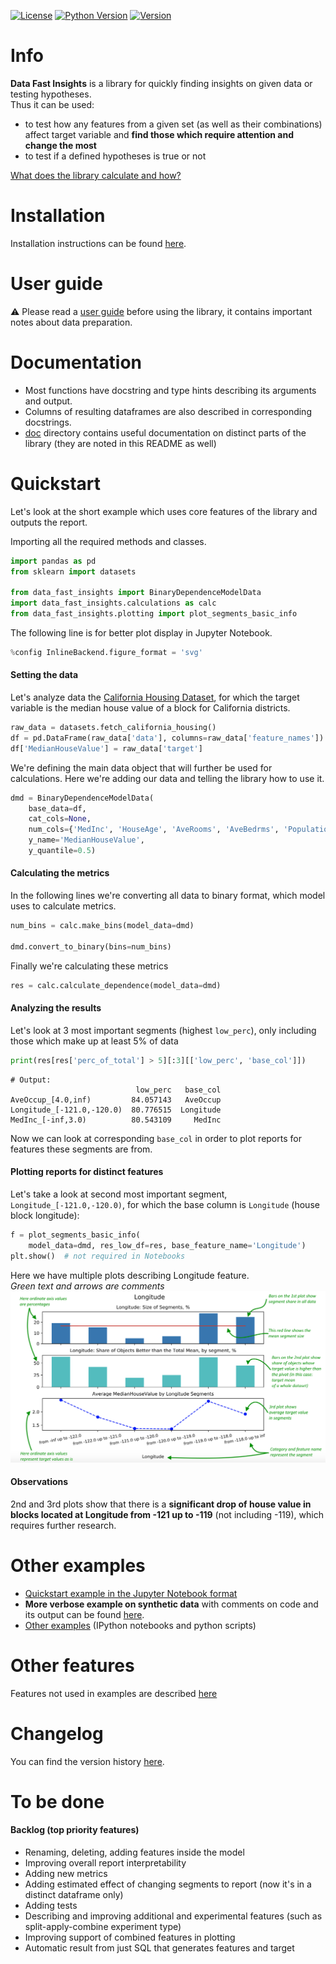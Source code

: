 [![License](https://img.shields.io/github/license/xsolla/data_fast_insights)](LICENSE)
[![Python Version](https://img.shields.io/badge/Python-3.7%2B-blue)](https://img.shields.io/badge/Python-3.7%2B-blue)
[![Version](https://img.shields.io/badge/version-0.2-blue)](https://img.shields.io/badge/version-0.2-blue)

# Info
**Data Fast Insights** is a library for quickly finding insights on given data or testing hypotheses.  
Thus it can be used:
 - to test how any features from a given set (as well as their combinations) affect target variable 
 and **find those which require attention and change the most**  
 - to test if a defined hypotheses is true or not 

[What does the library calculate and how?](doc/CALCULATIONS_DESCRIPTION.md)

# Installation  
Installation instructions can be found [here](doc/INSTALL.md).

# User guide
:warning: Please read a [user guide](doc/USER_GUIDE.md) before using the library, 
it contains important notes about data preparation.

# Documentation  
- Most functions have docstring and type hints describing its arguments and output.   
- Columns of resulting dataframes are also described in corresponding docstrings.    
- [doc](doc/) directory contains useful documentation on distinct parts of the library (they are noted in this README as well)  

# Quickstart
Let's look at the short example which uses core features of the library and outputs the report.  
  
Importing all the required methods and classes.
```python
import pandas as pd
from sklearn import datasets

from data_fast_insights import BinaryDependenceModelData
import data_fast_insights.calculations as calc
from data_fast_insights.plotting import plot_segments_basic_info
```   
The following line is for better plot display in Jupyter Notebook.
```python
%config InlineBackend.figure_format = 'svg'
```
#### Setting the data
Let's analyze data the 
[California Housing Dataset](https://scikit-learn.org/stable/datasets/real_world.html#california-housing-dataset),
for which the target variable is the median house value of a block for California districts.
        
```python
raw_data = datasets.fetch_california_housing()
df = pd.DataFrame(raw_data['data'], columns=raw_data['feature_names'])
df['MedianHouseValue'] = raw_data['target']
```
We're defining the main data object that will further
be used for calculations. Here we're adding our data and telling the library how to use it.
```python
dmd = BinaryDependenceModelData(
    base_data=df,
    cat_cols=None,
    num_cols={'MedInc', 'HouseAge', 'AveRooms', 'AveBedrms', 'Population', 'AveOccup', 'Latitude', 'Longitude'},
    y_name='MedianHouseValue',
    y_quantile=0.5)
```

#### Calculating the metrics
In the following lines we're converting all data to binary format, which model uses to calculate metrics.
```python
num_bins = calc.make_bins(model_data=dmd)

dmd.convert_to_binary(bins=num_bins)
```
Finally we're calculating these metrics
```python
res = calc.calculate_dependence(model_data=dmd)
```

#### Analyzing the results
Let's look at 3 most important segments (highest `low_perc`), only including those which make up at least 5% of data 
```python
print(res[res['perc_of_total'] > 5][:3][['low_perc', 'base_col']])
```
``` 
# Output:
                            low_perc   base_col
AveOccup_[4.0,inf)         84.057143   AveOccup
Longitude_[-121.0,-120.0)  80.776515  Longitude
MedInc_[-inf,3.0)          80.543109     MedInc
```
Now we can look at corresponding `base_col` in order to plot reports for features these segments are from.  

#### Plotting reports for distinct features  
Let's take a look at second most important segment, `Longitude_[-121.0,-120.0)`, 
for which the base column is `Longitude` (house block longitude):

```python
f = plot_segments_basic_info(
    model_data=dmd, res_low_df=res, base_feature_name='Longitude')
plt.show()  # not required in Notebooks
```
Here we have multiple plots describing Longitude feature.  
_Green text and arrows are comments_
![Longitude analysis](images/longitude_data_fast_insights_comments.png)  

#### Observations 
2nd and 3rd plots show that there is a **significant drop of house value in blocks 
located at Longitude from -121 up to -119** (not including -119), which requires further research.

# Other examples  
- [Quickstart example in the Jupyter Notebook format](examples/housing_dataset_example.ipynb)
- **More verbose example on synthetic data** with comments on code and its output can be found 
[here](doc/VERBOSE_EXAMPLE.md).  
- [Other examples](examples/) (IPython notebooks and python scripts)  

# Other features
Features not used in examples are described [here](doc/OTHER_FEATURES.md)

# Changelog
You can find the version history [here](CHANGELOG.md).

# To be done  

#### Backlog (top priority features)
- Renaming, deleting, adding features inside the model
- Improving overall report interpretability
- Adding new metrics
- Adding estimated effect of changing segments to report (now it's in a distinct dataframe only)
- Adding tests
- Describing and improving additional and experimental features (such as split-apply-combine experiment type)
- Improving support of combined features in plotting 
- Automatic result from just SQL that generates features and target